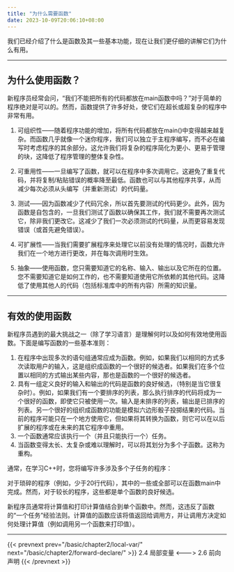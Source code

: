 ```yaml
---
title: "为什么需要函数"
date: 2023-10-09T20:06:10+08:00
---
```


我们已经介绍了什么是函数及其一些基本功能，现在让我们更仔细的讲解它们为什么有用。

***
## 为什么使用函数？

新程序员经常会问，“我们不能把所有的代码都放在main函数中吗？”对于简单的程序绝对是可以的。然而，函数提供了许多好处，使它们在超长或超复杂的程序中非常有用。

1. 可组织性——随着程序功能的增加，将所有代码都放在main()中变得越来越复杂。而函数几乎就像一个迷你程序，我们可以独立于主程序编写，而不必在编写时考虑程序的其余部分。这允许我们将复杂的程序简化为更小、更易于管理的块，这降低了程序管理的整体复杂性。

2. 可重用性——一旦编写了函数，就可以在程序中多次调用它。这避免了重复代码，并将复制/粘贴错误的概率降至最低。函数也可以与其他程序共享，从而减少每次必须从头编写（并重新测试）的代码量。

3. 测试——因为函数减少了代码冗余，所以首先要测试的代码更少。此外，因为函数是自包含的，一旦我们测试了函数以确保其工作，我们就不需要再次测试它，除非我们更改它。这减少了我们一次必须测试的代码量，从而更容易发现错误（或首先避免错误）。

4. 可扩展性——当我们需要扩展程序来处理它以前没有处理的情况时，函数允许我们在一个地方进行更改，并在每次调用时生效。

5. 抽象——使用函数，您只需要知道它的名称、输入、输出以及它所在的位置。您不需要知道它是如何工作的，也不需要知道使用它所依赖的其他代码。这降低了使用其他人的代码（包括标准库中的所有内容）所需的知识量。

***
## 有效的使用函数

新程序员遇到的最大挑战之一（除了学习语言）是理解何时以及如何有效地使用函数。下面是编写函数的一些基本准则：

1. 在程序中出现多次的语句组通常应成为函数。例如，如果我们以相同的方式多次读取用户的输入，这是组织成函数的一个很好的候选者。如果我们在多个位置以相同的方式输出某些内容，那也是函数的一个很好的候选者。
2. 具有一组定义良好的输入和输出的代码是函数的良好候选，（特别是当它很复杂时）。例如，如果我们有一个要排序的列表，那么执行排序的代码将成为一个很好的函数，即使它只被使用一次。输入是未排序的列表，输出是已排序的列表。另一个很好的组织成函数的功能是模拟六边形骰子投掷结果的代码。当前的程序可能只在一个地方使用它，但如果将其转换为函数，则它可以在以后扩展的程序或在未来的其它程序中重用。
3. 一个函数通常应该执行一个（并且只能执行一个）任务。
4. 当函数变得太长、太复杂或难以理解时，可以将其划分为多个子函数。这称为重构。

通常，在学习C++时，您将编写许多涉及多个子任务的程序：

对于琐碎的程序（例如，少于20行代码），其中的一些或全部可以在函数main中完成。然而，对于较长的程序，这些都是单个函数的良好候选。

新程序员通常将计算值和打印计算值结合到单个函数中。然而，这违反了函数的“一个任务”经验法则。计算值的函数应该将值返回给调用方，并让调用方决定如何处理计算值（例如调用另一个函数来打印值）。

***

{{< prevnext prev="/basic/chapter2/local-var/" next="/basic/chapter2/forward-declare/" >}}
2.4 局部变量
<--->
2.6 前向声明
{{< /prevnext >}}
